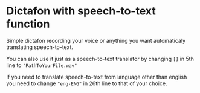 # Dictafon with speech-to-text function

Simple dictafon recording your voice or anything you want automaticaly translating speech-to-text.

You can also use it just as a speech-to-text translator by changing `[]` in 5th line to `"PathToYourFile.wav"`

If you need to translate speech-to-text from language other than english you need to change `"eng-ENG"` in 26th line to that of your choice.
